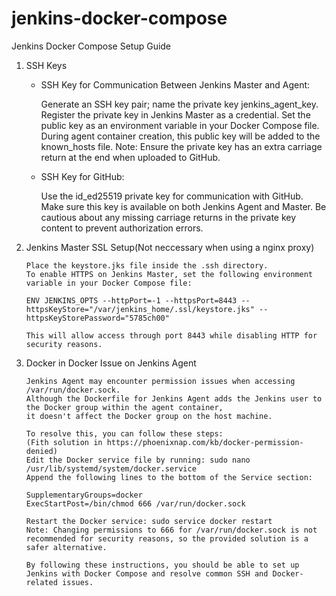 # jenkins-docker-compose

Jenkins Docker Compose Setup Guide

1) SSH Keys

    * SSH Key for Communication Between Jenkins Master and Agent:

        Generate an SSH key pair; name the private key jenkins_agent_key.
        Register the private key in Jenkins Master as a credential.
        Set the public key as an environment variable in your Docker Compose file.
        During agent container creation, this public key will be added to the known_hosts file.
        Note: Ensure the private key has an extra carriage return at the end when uploaded to GitHub.

    * SSH Key for GitHub:

        Use the id_ed25519 private key for communication with GitHub.
        Make sure this key is available on both Jenkins Agent and Master.
        Be cautious about any missing carriage returns in the private key content to prevent authorization errors.

2) Jenkins Master SSL Setup(Not neccessary when using a nginx proxy)

       Place the keystore.jks file inside the .ssh directory.
       To enable HTTPS on Jenkins Master, set the following environment variable in your Docker Compose file:

       ENV JENKINS_OPTS --httpPort=-1 --httpsPort=8443 --httpsKeyStore="/var/jenkins_home/.ssl/keystore.jks" --httpsKeyStorePassword="5785ch00"
  
       This will allow access through port 8443 while disabling HTTP for security reasons.


3) Docker in Docker Issue on Jenkins Agent

       Jenkins Agent may encounter permission issues when accessing /var/run/docker.sock.
       Although the Dockerfile for Jenkins Agent adds the Jenkins user to the Docker group within the agent container, 
       it doesn't affect the Docker group on the host machine.
          
       To resolve this, you can follow these steps:
       (Fith solution in https://phoenixnap.com/kb/docker-permission-denied) 
       Edit the Docker service file by running: sudo nano /usr/lib/systemd/system/docker.service
       Append the following lines to the bottom of the Service section:
     
       SupplementaryGroups=docker
       ExecStartPost=/bin/chmod 666 /var/run/docker.sock

       Restart the Docker service: sudo service docker restart
       Note: Changing permissions to 666 for /var/run/docker.sock is not recommended for security reasons, so the provided solution is a safer alternative.

       By following these instructions, you should be able to set up Jenkins with Docker Compose and resolve common SSH and Docker-related issues.
